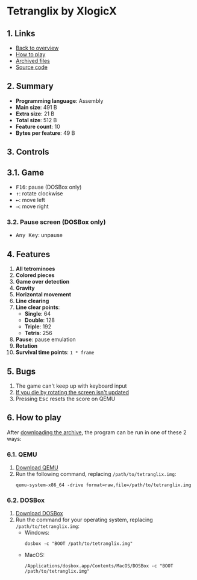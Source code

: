 # Tetranglix by XlogicX

## 1. Links

- [Back to overview](../README.md)
- [How to play](#6-how-to-play)
- [Archived files](https://github.com/nineteendo/tetris4karchive/tree/main/tetranglix/archive)
- [Source code](https://github.com/XlogicX/tetranglix)

## 2. Summary

- **Programming language**: Assembly
- **Main size**: 491 B
- **Extra size**: 21 B
- **Total size**: 512 B
- **Feature count**: 10
- **Bytes per feature**: 49 B

## 3. Controls

## 3.1. Game

- <kbd>F16</kbd>: pause (DOSBox only)
- <kbd>↑</kbd>: rotate clockwise
- <kbd>←</kbd>: move left
- <kbd>→</kbd>: move right

### 3.2. Pause screen (DOSBox only)

- <kbd>Any Key</kbd>: unpause

## 4. Features

1. **All tetrominoes**
2. **Colored pieces**
3. **Game over detection**
4. **Gravity**
5. **Horizontal movement**
6. **Line clearing**
7. **Line clear points**:
    - **Single**: 64
    - **Double**: 128
    - **Triple**: 192
    - **Tetris**: 256
8. **Pause**: pause emulation
9. **Rotation**
10. **Survival time points**: `1 * frame`

## 5. Bugs

1. The game can't keep up with keyboard input
2. [If you die by rotating the screen isn't updated](https://nineteendo.github.io/tetris4karchive/tetranglix/bugs/bug.mp4)
3. Pressing <kbd>Esc</kbd> resets the score on QEMU

## 6. How to play

After [downloading the archive](https://codeload.github.com/nineteendo/tetris4karchive/zip/refs/heads/main), the program can be run in one of these 2 ways:

### 6.1. QEMU

1. [Download QEMU](https://qemu.org/download)
2. Run the following command, replacing `/path/to/tetranglix.img`:
    ```shell
    qemu-system-x86_64 -drive format=raw,file=/path/to/tetranglix.img
    ```

### 6.2. DOSBox

1. [Download DOSBox](https://sourceforge.net/projects/dosbox/files/latest/download)
2. Run the command for your operating system, replacing `/path/to/tetranglix.img`:
    - Windows:
        ```shell
        dosbox -c "BOOT /path/to/tetranglix.img"
        ```
    - MacOS:
        ```shell
        /Applications/dosbox.app/Contents/MacOS/DOSBox -c "BOOT /path/to/tetranglix.img"
        ```